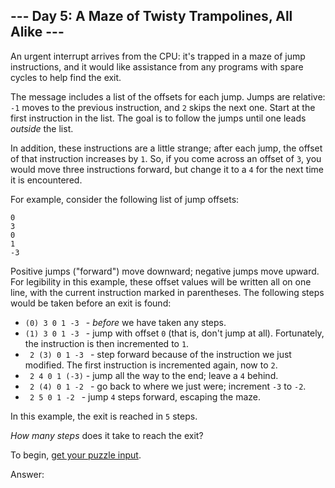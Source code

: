 ## \--- Day 5: A Maze of Twisty Trampolines, All Alike ---

An urgent interrupt arrives from the CPU: it's trapped in a maze of jump instructions, and it would like assistance from any programs with spare cycles to help find the exit.

The message includes a list of the offsets for each jump. Jumps are relative: `-1` moves to the previous instruction, and `2` skips the next one. Start at the first instruction in the list. The goal is to follow the jumps until one leads _outside_ the list.

In addition, these instructions are a little strange; after each jump, the offset of that instruction increases by `1`. So, if you come across an offset of `3`, you would move three instructions forward, but change it to a `4` for the next time it is encountered.

For example, consider the following list of jump offsets:

```
0
3
0
1
-3

```

Positive jumps ("forward") move downward; negative jumps move upward. For legibility in this example, these offset values will be written all on one line, with the current instruction marked in parentheses. The following steps would be taken before an exit is found:

-   `(0) 3 0 1 -3 ` - _before_ we have taken any steps.
-   `(1) 3 0 1 -3 ` - jump with offset `0` (that is, don't jump at all). Fortunately, the instruction is then incremented to `1`.
-   ` 2 (3) 0 1 -3 ` - step forward because of the instruction we just modified. The first instruction is incremented again, now to `2`.
-   ` 2 4 0 1 (-3)` - jump all the way to the end; leave a `4` behind.
-   ` 2 (4) 0 1 -2 ` - go back to where we just were; increment `-3` to `-2`.
-   ` 2 5 0 1 -2 ` - jump `4` steps forward, escaping the maze.

In this example, the exit is reached in `5` steps.

_How many steps_ does it take to reach the exit?

To begin, [get your puzzle input](5/input).

Answer:
